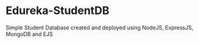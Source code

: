 # Edureka-StudentDB
Simple Student Database created and deployed using NodeJS, ExpressJS, MongoDB and EJS
